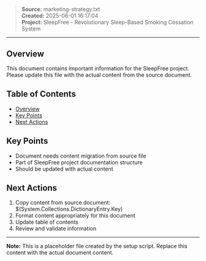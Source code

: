 ﻿# 

> **Source:** marketing-strategy.txt  
> **Created:** 2025-06-01 16:17:04  
> **Project:** SleepFree - Revolutionary Sleep-Based Smoking Cessation System

---

<!-- Content from marketing-strategy.txt should be placed here -->
<!-- This file was created by the SleepFree project setup script -->

## Overview

This document contains important information for the SleepFree project. 
Please update this file with the actual content from the source document.

## Table of Contents

- [Overview](#overview)
- [Key Points](#key-points)
- [Next Actions](#next-actions)

## Key Points

- Document needs content migration from source file
- Part of SleepFree project documentation structure
- Should be updated with actual content

## Next Actions

1. Copy content from source document: $(System.Collections.DictionaryEntry.Key)
2. Format content appropriately for this document
3. Update table of contents
4. Review and validate information

---

**Note:** This is a placeholder file created by the setup script. Replace this content with the actual document content.

